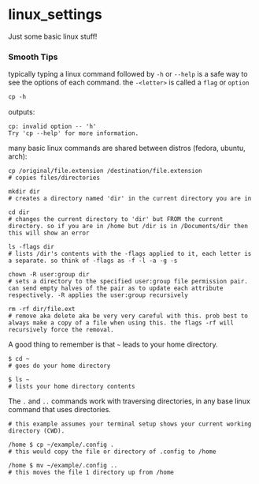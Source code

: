 # linux_settings
Just some basic linux stuff!

### Smooth Tips

typically typing a linux command followed by `-h` or `--help` is a safe way to see the options of each command. the `-<letter>`  is called a `flag` or `option`

```markdown
cp -h 
```

outputs:
```
cp: invalid option -- 'h'
Try 'cp --help' for more information.
```

many basic linux commands are shared between distros (fedora, ubuntu, arch):
```shell
cp /original/file.extension /destination/file.extension 
# copies files/directories

mkdir dir
# creates a directory named 'dir' in the current directory you are in

cd dir 
# changes the current directory to 'dir' but FROM the current directory. so if you are in /home but /dir is in /Documents/dir then this will show an error

ls -flags dir
# lists /dir's contents with the -flags applied to it, each letter is a separate. so think of -flags as -f -l -a -g -s

chown -R user:group dir 
# sets a directory to the specified user:group file permission pair. can send empty halves of the pair as to update each attribute respectively. -R applies the user:group recursively

rm -rf dir/file.ext
# remove aka delete aka be very very careful with this. prob best to always make a copy of a file when using this. the flags -rf will recursively force the removal. 
```

A good thing to remember is that `~` leads to your home directory. 

```shell
$ cd ~
# goes do your home directory

$ ls ~
# lists your home directory contents
```

The `.` and `..` commands work with traversing directories, in any base linux command that uses directories.

```shell
# this example assumes your terminal setup shows your current working directory (CWD).

/home $ cp ~/example/.config .
# this would copy the file or directory of .config to /home 

/home $ mv ~/example/.config .. 
# this moves the file 1 directory up from /home
```

